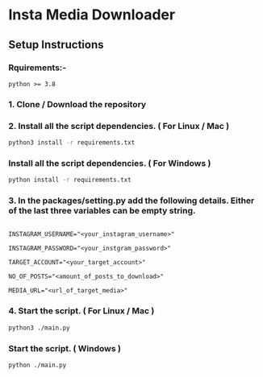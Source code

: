 # Insta Media Downloader

## Setup Instructions

### Rquirements:-
```
python >= 3.8
```

### 1. Clone / Download the repository 

### 2. Install all the script dependencies. ( For Linux / Mac )
```sh
python3 install -r requirements.txt
```

### Install all the script dependencies. ( For Windows )
```sh
python install -r requirements.txt
```

### 3. In the packages/setting.py add the following details. Either of the last three variables can be empty string.
```env

INSTAGRAM_USERNAME="<your_instagram_username>"

INSTAGRAM_PASSWORD="<your_instgram_password>"

TARGET_ACCOUNT="<your_target_account>"

NO_OF_POSTS="<amount_of_posts_to_download>"

MEDIA_URL="<url_of_target_media>"

```

### 4. Start the script. ( For Linux / Mac )
```sh
python3 ./main.py
```

### Start the script. ( Windows )
```sh
python ./main.py
```